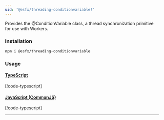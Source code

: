```yaml
---
uid: '@esfx/threading-conditionvariable!'
---
```


Provides the @ConditionVariable class, a thread synchronization primitive for use with Workers.

### Installation

```sh
npm i @esfx/threading-conditionvariable
```

### Usage

#### [TypeScript](#tab/ts)
[!code-typescript[](../examples/usage.ts)]
#### [JavaScript (CommonJS)](#tab/js)
[!code-typescript[](../examples/usage.js)]
***
